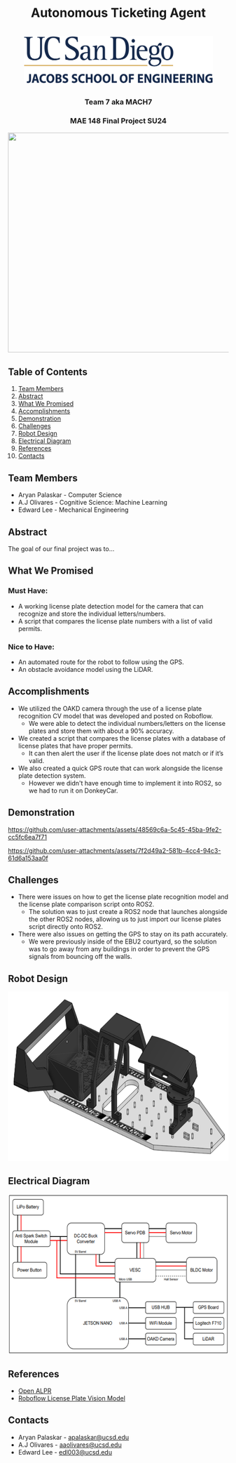 <div id="top"></div>
<h1 align="center">Autonomous Ticketing Agent</h1>
<br />
<div align="center">
  <a href="https://jacobsschool.ucsd.edu/">
    <img src="images\UCSD-JSOE-LOGO.png" alt="Logo" width="432" height="108">
  </a>

## 

<h3>Team 7 aka MACH7</h3>
<h3>MAE 148 Final Project SU24</h3>
<p>
</p>
<img src="images\CAR.jpg?" width="605" height="501">
</div>

## Table of Contents
  <ol>
    <li><a href="#team-members">Team Members</a></li>
    <li><a href="#abstract">Abstract</a></li>
    <li><a href="#what-we-promised">What We Promised</a></li>
    <li><a href="#accomplishments">Accomplishments</a></li>
    <li><a href="#demonstration">Demonstration</a></li>
    <li><a href="#challenges">Challenges</a></li>
    <li><a href="#robot-design">Robot Design</a></li>
    <li><a href="#electrical-diagram">Electrical Diagram</a></li>
    <li><a href="#references">References</a></li>
    <li><a href="#contacts">Contacts</a></li>
  </ol>
  
## Team Members

<ul>
  <li>Aryan Palaskar - Computer Science</li>
  <li>A.J Olivares - Cognitive Science: Machine Learning</li>
  <li>Edward Lee - Mechanical Engineering</li>
</ul>

## Abstract
The goal of our final project was to...

## What We Promised
### Must Have:
* A working license plate detection model for the camera that can recognize and store the individual letters/numbers.
* A script that compares the license plate numbers with a list of valid permits.

### Nice to Have:
* An automated route for the robot to follow using the GPS.
* An obstacle avoidance model using the LiDAR.

## Accomplishments
* We utilized the OAKD camera through the use of a license plate recognition CV model that was developed and posted on Roboflow.
  * We were able to detect the individual numbers/letters on the license plates and store them with about a 90% accuracy.
* We created a script that compares the license plates with a database of license plates that have proper permits. 
  * It can then alert the user if the license plate does not match or if it’s valid.
* We also created a quick GPS route that can work alongside the license plate detection system.
  * However we didn't have enough time to implement it into ROS2, so we had to run it on DonkeyCar.

## Demonstration
https://github.com/user-attachments/assets/48569c6a-5c45-45ba-9fe2-cc5fc6ea7f71
<p>
</p>

https://github.com/user-attachments/assets/7f2d49a2-581b-4cc4-94c3-61d6a153aa0f

## Challenges
* There were issues on how to get the license plate recognition model and the license plate comparison script onto ROS2.
  * The solution was to just create a ROS2 node that launches alongside the other ROS2 nodes, allowing us to just import our license plates script directly onto ROS2.
* There were also issues on getting the GPS to stay on its path accurately.
  * We were previously inside of the EBU2 courtyard, so the solution was to go away from any buildings in order to prevent the GPS signals from bouncing off the walls. 
 
## Robot Design
<div align="center">
<img src="images\car-cad.png?" width="851" height="386">
</div>

## Electrical Diagram
<div align="center">
<img src="images\electrical-diagram.png?" width="581" height="365">
</div>
 
## References
* [Open ALPR](https://github.com/openalpr/openalpr)
* [Roboflow License Plate Vision Model](https://universe.roboflow.com/sezgin-koc-3z1r3/license-plates-kwudy)

## Contacts
* Aryan Palaskar - apalaskar@ucsd.edu
* A.J Olivares - aaolivares@ucsd.edu
* Edward Lee - edl003@ucsd.edu

